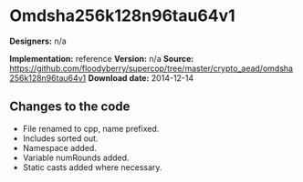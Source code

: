 # Omdsha256k128n96tau64v1

**Designers:** n/a

**Implementation:** reference
**Version:** n/a
**Source:** https://github.com/floodyberry/supercop/tree/master/crypto_aead/omdsha256k128n96tau64v1
**Download date:** 2014-12-14

## Changes to the code

* File renamed to cpp, name prefixed.
* Includes sorted out.
* Namespace added.
* Variable numRounds added.
* Static casts added where necessary.